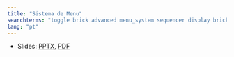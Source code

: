 ```yaml
---
title: "Sistema de Menu"
searchterms: "toggle brick advanced menu_system sequencer display brick brick_buttons"
lang: "pt"
---
```

 <ul>
 <li class="ng-binding">Slides:
 <a href="ProgrammingLessons/advanced/SistemaDeMenu.pptx.pptx">PPTX</a>,
 <a href="ProgrammingLessons/advanced/SistemaDeMenu.pptx.pdf">PDF</a>
 </li>
 </ul>
